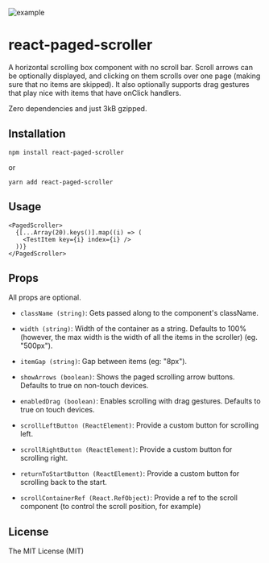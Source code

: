![example](https://user-images.githubusercontent.com/5779535/151152606-5f4f7e64-e9db-491d-af25-bb393df50d26.gif)

# react-paged-scroller

A horizontal scrolling box component with no scroll bar. Scroll arrows can be optionally displayed, and clicking on them scrolls over one page (making sure that no items are skipped). It also optionally supports drag gestures that play nice with items that have onClick handlers.

Zero dependencies and just 3kB gzipped.

## Installation

```
npm install react-paged-scroller
```

or

```
yarn add react-paged-scroller
```

## Usage

```tsx
<PagedScroller>
  {[...Array(20).keys()].map((i) => (
    <TestItem key={i} index={i} />
  ))}
</PagedScroller>
```

## Props

All props are optional.

- `className (string)`: Gets passed along to the component's className.
- `width (string)`: Width of the container as a string. Defaults to 100% (however, the max width is the width of all the items in the scroller) (eg. "500px").
- `itemGap (string)`: Gap between items (eg: "8px").
- `showArrows (boolean)`: Shows the paged scrolling arrow buttons. Defaults to true on non-touch devices.

- `enabledDrag (boolean)`: Enables scrolling with drag gestures. Defaults to true on touch devices.

- `scrollLeftButton (ReactElement)`: Provide a custom button for scrolling left.
- `scrollRightButton (ReactElement)`: Provide a custom button for scrolling right.
- `returnToStartButton (ReactElement)`: Provide a custom button for scrolling back to the start.
- `scrollContainerRef (React.RefObject)`: Provide a ref to the scroll component (to control the scroll position, for example)

## License

The MIT License (MIT)
